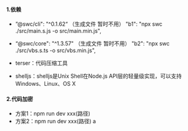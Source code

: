 #### 1.依赖
 - ”@swc/cli": "^0.1.62“ （生成文件 暂时不用）    "b1": "npx swc ./src/main.s.js -o src/main.min.js",
 - “@swc/core": "^1.3.57" （生成文件 暂时不用）    "b2": "npx swc ./src/vbs.s.ts -o src/vbs.min.js",

 - terser：代码压缩工具
 - shelljs：shelljs是Unix Shell在Node.js API层的轻量级实现，可以支持Windows、Linux、OS X


 #### 2.代码加密
  - 方案1：npm run dev xxx(路径)
  - 方案2：npm run dev xxx(路径) a